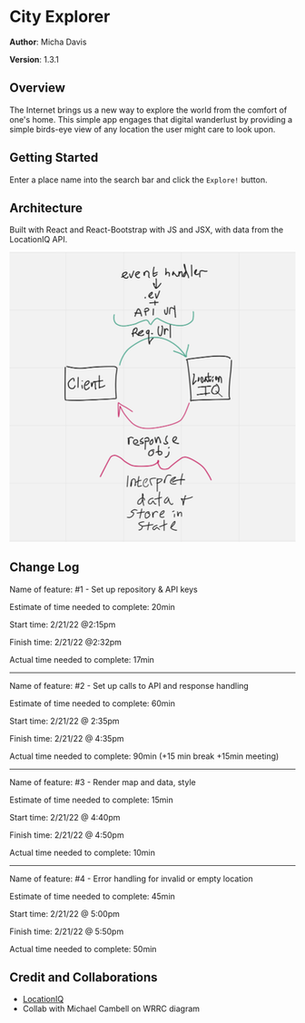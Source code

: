 # City Explorer

**Author**: Micha Davis

**Version**: 1.3.1 

## Overview
The Internet brings us a new way to explore the world from the comfort of one's home. This simple app engages that digital wanderlust by providing a simple birds-eye view of any location the user might care to look upon.

## Getting Started
Enter a place name into the search bar and click the `Explore!` button.

## Architecture
Built with React and React-Bootstrap with JS and JSX, with data from the LocationIQ API.

![The Web Request Response Cycle](./public/Untitled.png)

## Change Log
Name of feature: #1 - Set up repository & API keys

Estimate of time needed to complete: 20min

Start time: 2/21/22 @2:15pm

Finish time: 2/21/22 @2:32pm

Actual time needed to complete: 17min

---

Name of feature: #2 - Set up calls to API and response handling

Estimate of time needed to complete: 60min

Start time: 2/21/22 @ 2:35pm

Finish time: 2/21/22 @ 4:35pm

Actual time needed to complete: 90min (+15 min break +15min meeting)

---

Name of feature: #3 - Render map and data, style

Estimate of time needed to complete: 15min

Start time: 2/21/22 @ 4:40pm

Finish time: 2/21/22 @ 4:50pm

Actual time needed to complete: 10min

---

Name of feature: #4 - Error handling for invalid or empty location

Estimate of time needed to complete: 45min

Start time: 2/21/22 @ 5:00pm

Finish time: 2/21/22 @ 5:50pm

Actual time needed to complete: 50min

## Credit and Collaborations
* [LocationIQ](https://locationiq.com/)
* Collab with Michael Cambell on WRRC diagram
